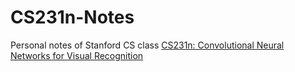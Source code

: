 # CS231n-Notes
Personal notes of Stanford CS class [CS231n: Convolutional Neural Networks for Visual Recognition](http://vision.stanford.edu/teaching/cs231n/)



